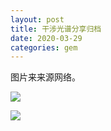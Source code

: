 ```yaml
---
layout: post
title: 干涉光谱分享归档
date: 2020-03-29
categories: gem
---
```


图片来来源网络。

![](https://img.api2u.cn/2020/03/30/15855687222907.jpg)

![](https://img.api2u.cn/2020/03/30/15855687222970.jpg)
